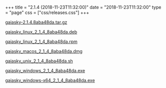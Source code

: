 +++
title = "2.1.4 (2018-11-23T11:32:00)"
date = "2018-11-23T11:32:00"
type = "page"
css = ["css/releases.css"]
+++

<section class="download-links">

<div class="package">

[gaiasky-2.1.4.8aba48da.tar.gz](https://gaia.ari.uni-heidelberg.de/gaiasky/releases/2.1.4.8aba48da/gaiasky-2.1.4.8aba48da.tar.gz)

</div>
<div class="package">

[gaiasky_linux_2_1_4_8aba48da.deb](https://gaia.ari.uni-heidelberg.de/gaiasky/releases/2.1.4.8aba48da/gaiasky_linux_2_1_4_8aba48da.deb)

</div>
<div class="package">

[gaiasky_linux_2_1_4_8aba48da.rpm](https://gaia.ari.uni-heidelberg.de/gaiasky/releases/2.1.4.8aba48da/gaiasky_linux_2_1_4_8aba48da.rpm)

</div>
<div class="package">

[gaiasky_macos_2_1_4_8aba48da.dmg](https://gaia.ari.uni-heidelberg.de/gaiasky/releases/2.1.4.8aba48da/gaiasky_macos_2_1_4_8aba48da.dmg)

</div>
<div class="package">

[gaiasky_unix_2_1_4_8aba48da.sh](https://gaia.ari.uni-heidelberg.de/gaiasky/releases/2.1.4.8aba48da/gaiasky_unix_2_1_4_8aba48da.sh)

</div>
<div class="package">

[gaiasky_windows_2_1_4_8aba48da.exe](https://gaia.ari.uni-heidelberg.de/gaiasky/releases/2.1.4.8aba48da/gaiasky_windows_2_1_4_8aba48da.exe)

</div>
<div class="package">

[gaiasky_windows-x64_2_1_4_8aba48da.exe](https://gaia.ari.uni-heidelberg.de/gaiasky/releases/2.1.4.8aba48da/gaiasky_windows-x64_2_1_4_8aba48da.exe)

</div>


</section>
